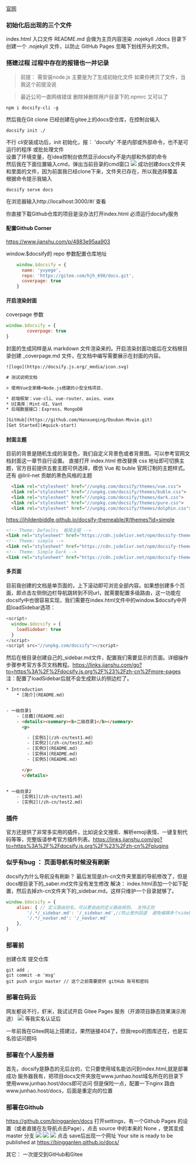 

[官网](https://docsify.js.org/)

### 初始化后出现的三个文件
index.html 入口文件
README.md 会做为主页内容渲染
.nojekyll ./docs 目录下创建一个 .nojekyll 文件，以防止 GitHub Pages 忽略下划线开头的文件。




### 搭建过程  过程中存在的报错也一并记录
>前提： 需安装node.js  主要是为了生成初始化文件  如果你拷贝了文件，当我这个前提没说
 
>最近公司一直网络错误
删除掉删除用户目录下的.npmrc  又可以了
```
npm i docsify-cli -g
```
然后我在Git clone 已经创建在gitee上的docs空仓库，在控制台输入 
```
docsify init ./
```
不行  cli安装成功后，init 初始化，报：
'docsify' 不是内部或外部命令，也不是可运行的程序 或批处理文件  
设置了环境变量，在idea控制台依然显示docsify不是内部和外部的命令  
然后我在下面位置输入cmd，弹出当前目录的cmd窗口
<img src="img/articles/clipboard.png">
成功创建docs文件夹和里面的文件，因为前面我已经clone下来，文件夹已存在，所以我选择覆盖  
根据命令提示我输入
```
docsify serve docs
```
在浏览器输入http://localhost:3000/#/  查看

你直接下载Github仓库的项目是没办法打开index.html
必须运行docsify服务


#### 配置Github Corner
https://www.jianshu.com/p/4883e95aa903

window.$docsify的 repo 参数配置仓库地址
```javascript
    window.$docsify = {
      name: 'yuyege',
      repo: 'https://gitee.com/hjh_698/docs.git',
      coverpage: true
    }
```
#### 开启渲染封面
coverpage 参数
```javascript
window.$docsify = {
        coverpage: true
}
```
封面的生成同样是从 markdown 文件渲染来的。开启渲染封面功能后在文档根目录创建 _coverpage.md 文件，在文档中编写需要展示在封面的内容。
```html
![logo](https://docsify.js.org/_media/icon.svg)

# 测试说明文档

> 使用Vue全家桶+Node.js搭建的小型全栈项目.

* 前端框架：vue-cli、vue-router、axios、vuex
* UI类库：Mint-UI、Vant
* 后端数据接口：Express、MongoDB

[GitHub](https://github.com/Hanxueqing/Douban-Movie.git)
[Get Started](#quick-start)
```


#### 封面主题
目前的背景是随机生成的渐变色，我们自定义背景色或者背景图。可以参考官网文档封面这一章节自行设置。
直接打开 index.html 修改替换 css 地址即可切换主题，官方目前提供五套主题可供选择，模仿 Vue 和 buble 官网订制的主题样式。还有 @liril-net 贡献的黑色风格的主题
```html
  <link rel="stylesheet" href="//unpkg.com/docsify/themes/vue.css">
  <link rel="stylesheet" href="//unpkg.com/docsify/themes/buble.css">
  <link rel="stylesheet" href="//unpkg.com/docsify/themes/dark.css">
  <link rel="stylesheet" href="//unpkg.com/docsify/themes/pure.css">
  <link rel="stylesheet" href="//unpkg.com/docsify/themes/dolphin.css">
 ```

https://jhildenbiddle.github.io/docsify-themeable/#/themes?id=simple
```html
<!-- Theme: Defaults  极简主题 -->
<link rel="stylesheet" href="https://cdn.jsdelivr.net/npm/docsify-themeable@0/dist/css/theme-defaults.css">
<!-- Theme: simple -->
<link rel="stylesheet" href="https://cdn.jsdelivr.net/npm/docsify-themeable@0/dist/css/theme-simple.css">
<!-- Theme: Simple Dark -->
<link rel="stylesheet" href="https://cdn.jsdelivr.net/npm/docsify-themeable@0/dist/css/theme-simple-dark.css">

```

#### 多页面

目前我创建的文档是单页面的，上下滚动即可浏览全部内容。如果想创建多个页面，即点击左侧侧边栏导航跳转到不同url，就需要配置多级路由，这一功能在docsify中也很容易实现，我们需要在index.html文件中的window.$docsify中开启loadSidebar选项：
```javascript
<script>
  window.$docsify = {
    loadSidebar: true
  }
</script>
<script src="//unpkg.com/docsify"></script>
```

然后在根目录创建自己的_sidebar.md文件，配置我们需要显示的页面。详细操作步骤参考官方多页文档教程。https://links.jianshu.com/go?to=https%3A%2F%2Fdocsify.js.org%2F%23%2Fzh-cn%2Fmore-pages
注：配置了loadSidebar后就不会生成默认的侧边栏了。
```html
* Introduction
    * [简介](README.md)


- 一级目录1
    - [总概](README.md)
    - <details><summary><b>二级目录1</b></summary>
      <p>

        - [实例1](/zh-cn/test1.md) 
        - [实例2](/zh-cn/test2.md)
        - [实例3](README.md)
        - [实例4](README.md)
        - [实例5](README.md)

      </p>
      </details>
    

* 一级目录2
    - [实例1](/zh-cn/test1.md)
    - [实例2](/zh-cn/test2.md)
```

### 插件

官方还提供了非常多实用的插件，比如说全文搜索、解析emoji表情、一键复制代码等等，完整版请参考官方插件列表。https://links.jianshu.com/go?to=https%3A%2F%2Fdocsify.js.org%2F%23%2Fzh-cn%2Fplugins

### 似乎有bug  ： 页面导航有时候没有刷新
docsify为什么导航没有刷新？
最后发现是zh-cn文件夹里面的导航修改了，但是docs根目录下的_saber.md文件没有发生修改
解决： index.html添加一个如下配置，然后去掉zh-cn文件夹下的_sidebar.md，这样只维护一个目录就够了。
```javascript
window.$docsify = {
    alias: { // 定义路由别名，可以更自由的定义路由规则。 支持正则
        '/.*/_sidebar.md': '/_sidebar.md',//防止意外回退  避免编辑多个sidebar目录文件
        '/.*/_navbar.md': '/_navbar.md'
    },
}
```


### 部署前
创建仓库 提交仓库
```
git add .
git commit -m 'msg'
git push orgin master // 这个之前需要提供 gitHub 账号和密码
```

### 部署在码云
网友都说不行，虾米，我试试开启
Gitee Pages 服务（开源项目静态效果演示用途）
<img src="img/articles/article1.JPG">
等我实名认证后

一年前我在Gitee网站上搭建过，果然链接404了，但我repo的图库还在，也是实名验证问题吗

### 部署在个人服务器
首先，docsify是静态的无后台的，它只要使用域名能访问到index.html,就是部署成功
服务器我有，把项目docs文件夹放在www.junhao.host域名所在的目录下
使用www.junhao.host/docs即可访问
但是保险一点，配置一下nginx
路由www.junhao.host/docs，后面是重定向的位置


### 部署在Github
https://github.com/bingganlen/docs
打开settings，有一个Github Pages 的设置（或者直接在左导航点击Page），点击 source 中的本来的 None ，使其变成 master 分支
<img src="img/articles/mybuild/MAKEGitHub1.JPG" />
<img src="img/articles/mybuild/MAKEGitHub2.JPG" />
<img src="img/articles/mybuild/MAKEGitHub3.JPG" />
点击 save后出现一个网址
Your site is ready to be published at https://bingganlen.github.io/docs/

其它： 一次提交到GitHub和Gitee